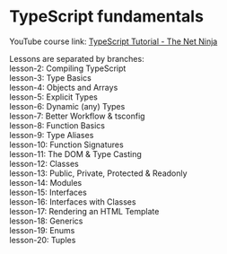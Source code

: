 # TypeScript fundamentals
YouTube course link: [TypeScript Tutorial - The Net Ninja](https://www.youtube.com/playlist?list=PL4cUxeGkcC9gUgr39Q_yD6v-bSyMwKPUI)

Lessons are separated by branches: <br/>
lesson-2: Compiling TypeScript <br/>
lesson-3: Type Basics <br/>
lesson-4: Objects and Arrays <br/>
lesson-5: Explicit Types <br/>
lesson-6: Dynamic (any) Types <br/>
lesson-7: Better Workflow & tsconfig <br/>
lesson-8: Function Basics <br/>
lesson-9: Type Aliases <br/>
lesson-10: Function Signatures <br/>
lesson-11: The DOM & Type Casting <br/>
lesson-12: Classes <br/>
lesson-13: Public, Private, Protected & Readonly <br/>
lesson-14: Modules <br/>
lesson-15: Interfaces <br/>
lesson-16: Interfaces with Classes <br/>
lesson-17: Rendering an HTML Template <br/>
lesson-18: Generics <br/>
lesson-19: Enums <br/>
lesson-20: Tuples
